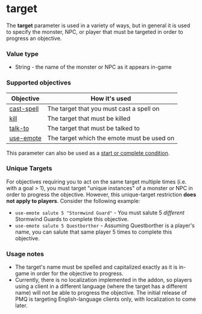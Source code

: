 # target

The **target** parameter is used in a variety of ways, but in general it is used to specify the monster, NPC, or player that must be targeted in order to progress an objective.

### Value type

* String - the name of the monster or NPC as it appears in-game

### Supported objectives

| Objective | How it's used |
|---|---|
| [cast-spell](../objectives/cast-spell.md) | The target that you must cast a spell on |
| [kill](../objectives/kill.md) | The target that must be killed |
| [talk-to](../objectives/talk-to.md) | The target that must be talked to |
| [use-emote](../objectives/use-emote.md) | The target which the emote must be used on |

This parameter can also be used as a [start or complete condition](../guides/start-complete.md).

### Unique Targets

For objectives requiring you to act on the same target multiple times (i.e. with a goal &gt; 1), you must target "unique instances" of a monster or NPC in order to progress the objective. However, this unique-target restriction **does not apply to players**. Consider the following example:

* `use-emote salute 5 "Stormwind Guard"` - You must salute 5 _different_ Stormwind Guards to complete this objective.
* `use-emote salute 5 Questborther` - Assuming Questborther is a player's name, you can salute that same player 5 times to complete this objective.

### Usage notes

* The target's name must be spelled and capitalized exactly as it is in-game in order for the objective to progress.
* Currently, there is no localization implemented in the addon, so players using a client in a different language (where the target has a different name) will not be able to progress the objective. The initial release of PMQ is targeting English-language clients only, with localization to come later.
